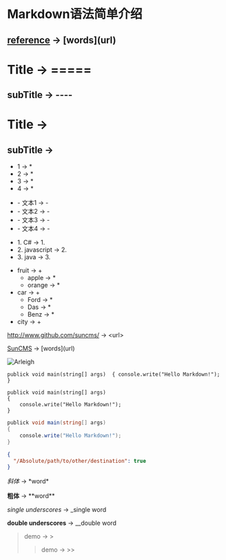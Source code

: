 Markdown语法简单介绍
===================

[reference](http://daringfireball.net/projects/markdown/syntax#em) -> \[words\](url)
-----

Title -> =====
========

subTitle  -> ----
----------

#  Title ->  # 

## subTitle -> ## 

* 1  -> *
* 2  -> *
* 3  -> *
* 4  -> *

<ul>
	<li>- 文本1  -> -</li>
	<li>- 文本2  -> -</li>
	<li>- 文本3  -> -</li>
	<li>- 文本4  -> -</li>
</ul>

<ul>
	<li>1. C#  -> 1.</li>
	<li>2. javascript  -> 2.</li>
	<li>3. java  -> 3.</li>
</ul>

+ fruit -> +
    * apple -> *
    * orange -> *
+ car -> +
    * Ford -> *
    * Das -> *
    * Benz -> *
+ city -> +



<http://www.github.com/suncms/> -> <url\>

[SunCMS](http://www.github.com/suncms) -> \[words\](url)

![Arleigh](https://2.gravatar.com/avatar/e33ef2b191a87d6f2e124b7338eb2f14?d=https%3A%2F%2Fidenticons.github.com%2F0e800add69da66d65a0a7a011bf4b3a8.png&r=x&s=140 'Arleigh')

`
publick void main(string[] args) 
{
    console.write("Hello Markdown!");
}
`

````
publick void main(string[] args) 
{
    console.write("Hello Markdown!");
}
````

```C#
publick void main(string[] args) 
{
    console.write("Hello Markdown!");
}
```

```json
{
  "/Absolute/path/to/other/destination": true
}
```

*斜体* -> \*word\*

**粗体** -> \*\*word\*\*

_single underscores_    -> \_single word

__double underscores__    -> \__double word


> demo    -> \>
>> demo    -> \>\>
